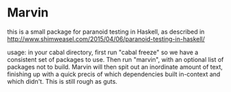 Marvin
======

this is a small package for paranoid testing in Haskell,
as described in http://www.shimweasel.com/2015/04/06/paranoid-testing-in-haskell/

usage: in your cabal directory, first run "cabal freeze" so we have a
consistent set of packages to use. Then run "marvin", with an optional list of packages not to build.
Marvin will then spit out an inordinate amount of text, finishing up with a quick precis of which
dependencies built in-context and which didn't. This is still rough as guts.
